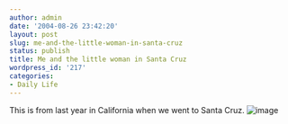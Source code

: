 ```yaml
---
author: admin
date: '2004-08-26 23:42:20'
layout: post
slug: me-and-the-little-woman-in-santa-cruz
status: publish
title: Me and the little woman in Santa Cruz
wordpress_id: '217'
categories:
- Daily Life
---
```


This is from last year in California when we went to Santa Cruz.
![image](http://www.arcanology.com/images/al-rebecca-booth.jpg)
